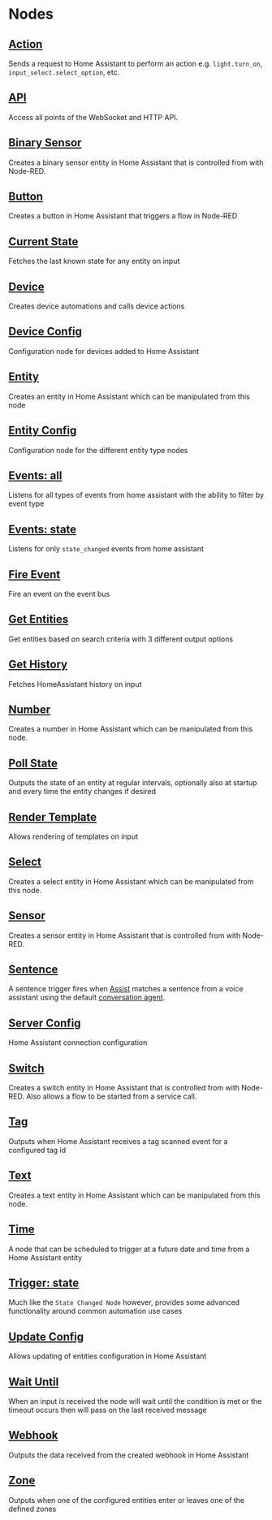 # Nodes

## [Action](./action.md)

Sends a request to Home Assistant to perform an action e.g. `light.turn_on`, `input_select.select_option`, etc.

## [API](./API.md)

Access all points of the WebSocket and HTTP API.

## [Binary Sensor](./binary-sensor.md)

Creates a binary sensor entity in Home Assistant that is controlled from with Node-RED.

## [Button](./button.md)

Creates a button in Home Assistant that triggers a flow in Node-RED

## [Current State](./current-state.md)

Fetches the last known state for any entity on input

## [Device](./device.md)

Creates device automations and calls device actions

## [Device Config](./device-config.md)

Configuration node for devices added to Home Assistant

## [Entity](./entity.md)

Creates an entity in Home Assistant which can be manipulated from this node

## [Entity Config](./entity-config.md)

Configuration node for the different entity type nodes

## [Events: all](./events-all.md)

Listens for all types of events from home assistant with the ability to filter by event type

## [Events: state](events-state.md)

Listens for only `state_changed` events from home assistant

## [Fire Event](./fire-event.md)

Fire an event on the event bus

## [Get Entities](./get-entities.md)

Get entities based on search criteria with 3 different output options

## [Get History](./get-history.md)

Fetches HomeAssistant history on input

## [Number](./number.md)

Creates a number in Home Assistant which can be manipulated from this node.

## [Poll State](./poll-state.md)

Outputs the state of an entity at regular intervals, optionally also at startup
and every time the entity changes if desired

## [Render Template](./render-template.md)

Allows rendering of templates on input

## [Select](./select.md)

Creates a select entity in Home Assistant which can be manipulated from this node.

## [Sensor](./sensor.md)

Creates a sensor entity in Home Assistant that is controlled from with Node-RED.

## [Sentence](./sentence.md)

A sentence trigger fires when [Assist](https://www.home-assistant.io/voice_control/) matches a sentence from a voice assistant using the default [conversation agent](https://www.home-assistant.io/integrations/conversation/).

## [Server Config](./config-server.md)

Home Assistant connection configuration

## [Switch](./switch.md)

Creates a switch entity in Home Assistant that is controlled from with Node-RED. Also allows a flow to be started from a service call.

## [Tag](./tag.md)

Outputs when Home Assistant receives a tag scanned event for a configured tag id

## [Text](./text.md)

Creates a text entity in Home Assistant which can be manipulated from this node.

## [Time](./time.md)

A node that can be scheduled to trigger at a future date and time from a Home Assistant entity

## [Trigger: state](./trigger-state.md)

Much like the `State Changed Node` however, provides some advanced functionality around common automation use cases

## [Update Config](./update-config.md)

Allows updating of entities configuration in Home Assistant

## [Wait Until](./wait-until.md)

When an input is received the node will wait until the condition is met or the timeout occurs then will pass on the last received message

## [Webhook](./webhook.md)

Outputs the data received from the created webhook in Home Assistant

## [Zone](./zone.md)

Outputs when one of the configured entities enter or leaves one of the defined zones
